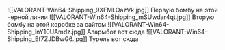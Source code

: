 ![[VALORANT-Win64-Shipping_9XFMLOazVk.jpg]]
Первую бомбу на этой черной линии
![[VALORANT-Win64-Shipping_mSUwdar4qt.jpg]]
Вторую бомбу на этой коробке за сайтом
![[VALORANT-Win64-Shipping_lnY10UAmdz.jpg]]
Алармбот вот сюда
![[VALORANT-Win64-Shipping_Ef7ZJDBwG6.jpg]]
Турель вот сюда